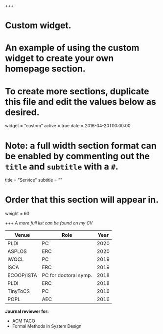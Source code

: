 +++
# Custom widget.
# An example of using the custom widget to create your own homepage section.
# To create more sections, duplicate this file and edit the values below as desired.
widget = "custom"
active = true
date = 2016-04-20T00:00:00

# Note: a full width section format can be enabled by commenting out the `title` and `subtitle` with a `#`.
title = "Service"
subtitle = ""

# Order that this section will appear in.
weight = 60

+++
*A more full list can be found on my CV*

| Venue       | Role                  | Year |
| ----------- | -----------           | ---- |
| PLDI        | PC                    | 2020 |
| ASPLOS      | ERC                   | 2020 |
| IWOCL       | PC                    | 2019 |
| ISCA        | ERC                   | 2019 |
| ECOOP/ISTA  | PC for doctoral symp. | 2018 |
| PLDI        | ERC                   | 2018 |
| TinyToCS    | PC                    | 2016 |
| POPL        | AEC                   | 2016 |



**Journal reviewer for:**

- ACM TACO
- Formal Methods in System Design

